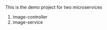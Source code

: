 This is the demo project for two microservices <br/>
 1. image-controller  <br/> 
 2. image-service     <br/>
